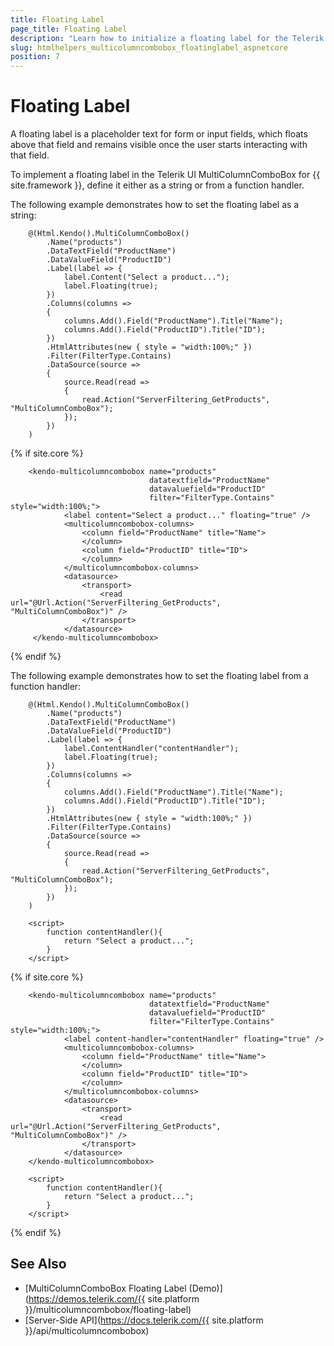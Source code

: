 ```yaml
---
title: Floating Label
page_title: Floating Label
description: "Learn how to initialize a floating label for the Telerik UI MultiColumnComboBox component for {{ site.framework }}."
slug: htmlhelpers_multicolumncombobox_floatinglabel_aspnetcore
position: 7
---
```


# Floating Label

A floating label is a placeholder text for form or input fields, which floats above that field and remains visible once the user starts interacting with that field.

To implement a floating label in the Telerik UI MultiColumnComboBox for {{ site.framework }}, define it either as a string or from a function handler.

The following example demonstrates how to set the floating label as a string:

```HtmlHelper
    @(Html.Kendo().MultiColumnComboBox()
        .Name("products")
        .DataTextField("ProductName")
        .DataValueField("ProductID")
        .Label(label => {
            label.Content("Select a product...");
            label.Floating(true);
        })
        .Columns(columns =>
        {
            columns.Add().Field("ProductName").Title("Name");
            columns.Add().Field("ProductID").Title("ID");
        })
        .HtmlAttributes(new { style = "width:100%;" })
        .Filter(FilterType.Contains)
        .DataSource(source =>
        {
            source.Read(read =>
            {
                read.Action("ServerFiltering_GetProducts", "MultiColumnComboBox");
            });
        })
    )
```
{% if site.core %}
```TagHelper
    <kendo-multicolumncombobox name="products"
                               datatextfield="ProductName"
                               datavaluefield="ProductID"
                               filter="FilterType.Contains" style="width:100%;">
            <label content="Select a product..." floating="true" />
            <multicolumncombobox-columns>
                <column field="ProductName" title="Name">
                </column>
                <column field="ProductID" title="ID">
                </column>
            </multicolumncombobox-columns>
            <datasource>
                <transport>
                    <read url="@Url.Action("ServerFiltering_GetProducts", "MultiColumnComboBox")" />
                </transport>
            </datasource>
     </kendo-multicolumncombobox>
```
{% endif %}

The following example demonstrates how to set the floating label from a function handler:

```HtmlHelper
    @(Html.Kendo().MultiColumnComboBox()
        .Name("products")
        .DataTextField("ProductName")
        .DataValueField("ProductID")
        .Label(label => {
            label.ContentHandler("contentHandler");
            label.Floating(true);
        })
        .Columns(columns =>
        {
            columns.Add().Field("ProductName").Title("Name");
            columns.Add().Field("ProductID").Title("ID");
        })
        .HtmlAttributes(new { style = "width:100%;" })
        .Filter(FilterType.Contains)
        .DataSource(source =>
        {
            source.Read(read =>
            {
                read.Action("ServerFiltering_GetProducts", "MultiColumnComboBox");
            });
        })
    )

    <script>
        function contentHandler(){
            return "Select a product...";
        }
    </script>
```
{% if site.core %}
```TagHelper
    <kendo-multicolumncombobox name="products"
                               datatextfield="ProductName"
                               datavaluefield="ProductID"
                               filter="FilterType.Contains" style="width:100%;">
            <label content-handler="contentHandler" floating="true" />
            <multicolumncombobox-columns>
                <column field="ProductName" title="Name">
                </column>
                <column field="ProductID" title="ID">
                </column>
            </multicolumncombobox-columns>
            <datasource>
                <transport>
                    <read url="@Url.Action("ServerFiltering_GetProducts", "MultiColumnComboBox")" />
                </transport>
            </datasource>
    </kendo-multicolumncombobox>

    <script>
        function contentHandler(){
            return "Select a product...";
        }
    </script>
```
{% endif %}

## See Also

* [MultiColumnComboBox Floating Label (Demo)](https://demos.telerik.com/{{ site.platform }}/multicolumncombobox/floating-label)
* [Server-Side API](https://docs.telerik.com/{{ site.platform }}/api/multicolumncombobox)